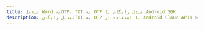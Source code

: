 ---title: تبدیل Word بهOTP، TXT به OTP مبدل رایگان یا Android SDKdescription: تبدیل رایگانTXT به OTP با استفاده از Android Cloud APIs & SDK. همچنین اسناد Microsoft Word و OpenOffice را در Cloud ایجاد، ویرایش و رندر کنید.---